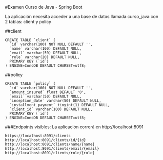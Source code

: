 #Examen Curso de Java - Spring Boot

La aplicación necesita acceder a una base de datos llamada curso_java con 2 tablas: client y policy

##client
```
CREATE TABLE `client` (
  `id` varchar(100) NOT NULL DEFAULT '',
  `name` varchar(100) DEFAULT NULL,
  `email` varchar(50) DEFAULT NULL,
  `role` varchar(20) DEFAULT NULL,
  PRIMARY KEY (`id`)
) ENGINE=InnoDB DEFAULT CHARSET=utf8;
```

##policy
```
CREATE TABLE `policy` (
  `id` varchar(100) NOT NULL DEFAULT '',
  `amount_insured` float DEFAULT '0',
  `email` varchar(50) DEFAULT NULL,
  `inception_date` varchar(50) DEFAULT NULL,
  `installment_payment` tinyint(1) DEFAULT NULL,
  `client_id` varchar(100) DEFAULT NULL,
  PRIMARY KEY (`id`)
) ENGINE=InnoDB DEFAULT CHARSET=utf8;
```


###Endpoints visibles:
La aplicación correrá en http://localhost:8091
```
https://localhost:8091/clients
http://localhost:8091/clients/id/{id}
http://localhost:8091/clients/name/{name}
http://localhost:8091/clients/email/{email}
http://localhost:8091/clients/role/{role}
```

